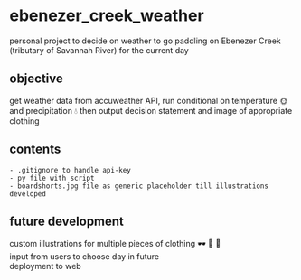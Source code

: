 # ebenezer_creek_weather
personal project to decide on weather to go paddling on Ebenezer Creek (tributary of Savannah River)
for the current day

## objective
get weather data from accuweather API, run conditional on temperature :sun_with_face: and precipitation :droplet:
then output decision statement and image of appropriate clothing

## contents
    - .gitignore to handle api-key
    - py file with script
    - boardshorts.jpg file as generic placeholder till illustrations developed

## future development
custom illustrations for multiple pieces of clothing :dark_sunglasses: :tshirt: :bikini:<br>
input from users to choose day in future<br>
deployment to web 